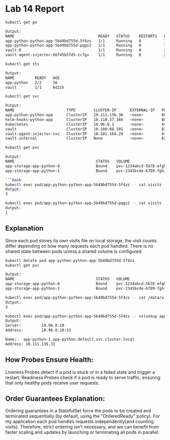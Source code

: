 # Lab 14 Report

```bash
kubectl get po

Output:
NAME                                     READY   STATUS    RESTARTS   AGE
app-python-python-app-5b49bd755d-5f4zs   1/1     Running   0          79s
app-python-python-app-5b49bd755d-pqgs2   1/1     Running   0          79s
vault-0                                  1/1     Running   0          2m5s
vault-agent-injector-66f45b5fd5-zc7gx    1/1     Running   0          2m16s
```

```bash
kubectl get sts

Output:
NAME         READY   AGE
app-python   2/2     3m
vault        1/1     6d21h
```

```bash
kubectl get svc

Output:
NAME                       TYPE        CLUSTER-IP      EXTERNAL-IP   PORT(S)             AGE
app-python-python-app      ClusterIP   10.111.136.30   <none>        8000/TCP            2m5s
helm-hooks-python-app      ClusterIP   10.110.37.166   <none>        8000/TCP            17d
kubernetes                 ClusterIP   10.96.0.1       <none>        443/TCP             17d
vault                      ClusterIP   10.108.88.101   <none>        8200/TCP,8201/TCP   6d21h
vault-agent-injector-svc   ClusterIP   10.101.164.29   <none>        443/TCP             6d21h
vault-internal             ClusterIP   None            <none>        8200/TCP,8201/TCP   6d21h
```

```bash
kubectl get pvc

Output:
NAME                                    STATUS   VOLUME                                     CAPACITY   ACCESS MODES   STORAGECLASS   AGE
app-storage-app-python-0                Bound    pvc-1234abcd-5678-efgh-9012-ijklmnopqrst   1Gi        RWO            standard       5m
app-storage-app-python-1                Bound    pvc-2345bcde-6789-fghi-0123-jklmnpqrstuv   1Gi        RWO            standard       5m

```bash
kubectl exec pod/app-python-python-app-5b49bd755d-5f4zs -- cat visits
Output:
3

kubectl exec pod/app-python-python-app-5b49bd755d-pqgs2 -- cat visits
Output:
1
```

## Explanation

Since each pod stores its own visits file on local storage, the visit counts differ depending on how many requests each pod handled. There is no shared state between pods unless a shared volume is configured.

```bash
kubectl delete pod app-python-python-app-5b49bd755d-5f4zs
kubectl get pvc

Output:
NAME                                    STATUS   VOLUME                                     CAPACITY   ACCESS MODES   STORAGECLASS   AGE
app-storage-app-python-0                Bound    pvc-1234abcd-5678-efgh-9012-ijklmnopqrst   1Gi        RWO            standard       12m
app-storage-app-python-1                Bound    pvc-2345bcde-6789-fghi-0123-jklmnpqrstuv   1Gi        RWO            standard       12m

kubectl exec pod/app-python-python-app-5b49bd755d-5f4zs -- cat /data/visits 
Output:
3
```

```bash
kubectl exec pod/app-python-python-app-5b49bd755d-5f4zs -- nslookup app-python-1.app-python
Output:
Server:         10.96.0.10
Address:        10.96.0.10:53

Name:   app-python-1.app-python.default.svc.cluster.local
Address: 10.111.136.31
```

## How Probes Ensure Health:

Liveness Probes detect if a pod is stuck or in a failed state and trigger a restart.
Readiness Probes check if a pod is ready to serve traffic, ensuring that only healthy pods receive user requests.

## Order Guarantees Explanation:

Ordering guarantees in a StatefulSet force the pods to be created and terminated sequentially (by default, using the "OrderedReady" policy). For my application each pod handles requests independently(and counting visits). Therefore, strict ordering isn’t necessary, and we can benefit from faster scaling and updates by launching or terminating all pods in parallel.